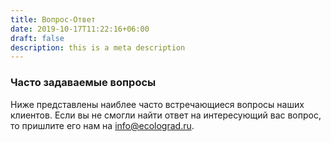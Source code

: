 ```yaml
---
title: Вопрос-Ответ
date: 2019-10-17T11:22:16+06:00
draft: false
description: this is a meta description
---
```

### Часто задаваемые вопросы

Ниже представлены наиблее часто встречающиеся вопросы наших клиентов.  Если вы не смогли найти ответ на интересующий вас вопрос, то пришлите его нам на info@ecolograd.ru.